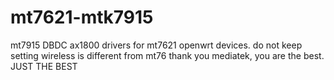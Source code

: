 # mt7621-mtk7915
 mt7915 DBDC ax1800 drivers for mt7621 openwrt devices.
do not keep setting wireless is different from mt76
thank you mediatek, you are the best. JUST THE BEST

